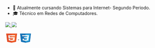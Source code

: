 
- 📖  Atualmente cursando Sistemas para Internet- Segundo Periodo.
- 🎓  Técnico em Redes de Computadores.

 <div>
  <a href="https://github.com/eduhwwh">
  <img height="180em" src="https://github-readme-stats.vercel.app/api?username=eduhwwh&show_icons=true&theme=tokyonight&include_all_commits=true&count_private=true"/>
  <img height="180em" src="https://github-readme-stats.vercel.app/api/top-langs/?username=eduhwwh&layout=compact&langs_count=16&theme=tokyonight"/>
</div>

<div style="display: inline_block"><br>
  <img align="center" alt="Rafa-HTML" height="30" width="40" src="https://raw.githubusercontent.com/devicons/devicon/master/icons/html5/html5-original.svg">
  <img align="center" alt="Rafa-CSS" height="30" width="40" src="https://raw.githubusercontent.com/devicons/devicon/master/icons/css3/css3-original.svg">
</div>

##

